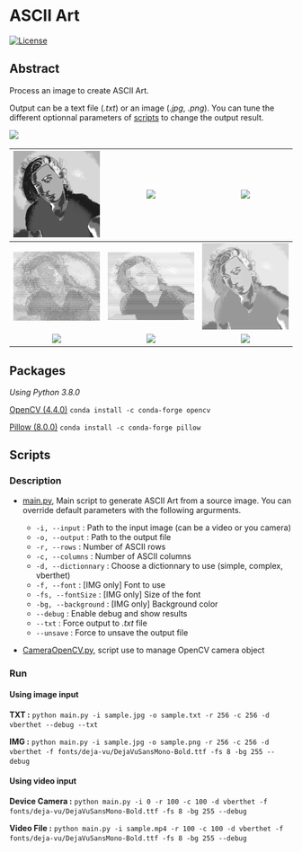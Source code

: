# ASCII Art

[![License](https://img.shields.io/github/license/RealVincentBerthet/ASCIIArt?style=flat-square)](https://opensource.org/licenses/MIT)

## Abstract
Process an image to create ASCII Art. 

Output can be a text file (*.txt*) or an image (*.jpg*, *.png*). You can tune the different optionnal parameters of [scripts](#Scripts) to change the output result.

![](./demo.gif)

| ![](./output/sample-2020-10-20_164055.jpg) | ![](./output/sample-2020-10-20_164058.jpg) | ![](./output/sample-2020-10-20_164059.jpg) | 
|:-:|:-:|:-:| 
| ![](./output/sample-2020-10-20_164100.jpg) | ![](./output/sample-2020-10-20_164054.jpg) | ![](./output/sample-2020-10-20_182818.jpg) | 
| ![](./output/sample-2020-10-20_183120.jpg) | ![](./output/sample-2020-10-20_183600.jpg) | ![](./output/sample-2020-10-20_214012.jpg) | 


## Packages
*Using Python 3.8.0*

[OpenCV (4.4.0)](https://anaconda.org/conda-forge/opencv)
`conda install -c conda-forge opencv`

[Pillow (8.0.0)](https://anaconda.org/conda-forge/pillow)
`conda install -c conda-forge pillow `

## Scripts
### Description
* [main.py](./main.py), Main script to generate ASCII Art from a source image. You can override default parameters with the following argurments.

    * `-i, --input` : Path to the input image (can be a video or you camera)
    * `-o, --output` : Path to the output file
    * `-r, --rows` : Number of ASCII rows
    * `-c, --columns` : Number of ASCII columns
    * `-d, --dictionnary` : Choose a dictionnary to use (simple, complex, vberthet)
    * `-f, --font` : [IMG only] Font to use
    * `-fs, --fontSize` : [IMG only] Size of the font
    * `-bg, --background` : [IMG only] Background color
    * `--debug` : Enable debug and show results
    * `--txt` : Force output to *.txt* file
    * `--unsave` : Force to unsave the output file

* [CameraOpenCV.py](./CameraOpenCV.py), script use to manage OpenCV camera object


### Run 
#### Using image input
**TXT :** `python main.py -i sample.jpg -o sample.txt -r 256 -c 256 -d vberthet --debug --txt`

**IMG :** `python main.py -i sample.jpg -o sample.png -r 256 -c 256 -d vberthet -f fonts/deja-vu/DejaVuSansMono-Bold.ttf -fs 8 -bg 255 --debug`

#### Using video input
**Device Camera :** `python main.py -i 0 -r 100 -c 100 -d vberthet -f fonts/deja-vu/DejaVuSansMono-Bold.ttf -fs 8 -bg 255 --debug`

**Video File :** `python main.py -i sample.mp4 -r 100 -c 100 -d vberthet -f fonts/deja-vu/DejaVuSansMono-Bold.ttf -fs 8 -bg 255 --debug`
